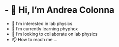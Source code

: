 # - 👋 Hi, I’m Andrea Colonna
- 👀 I’m interested in lab physics
- 🌱 I’m currently learning phyphox
- 💞️ I’m looking to collaborate on lab physics
- 📫 How to reach me ...

<!---
AndreaColonna/AndreaColonna is a ✨ special ✨ repository because its `README.md` (this file) appears on your GitHub profile.
You can click the Preview link to take a look at your changes.
--->
